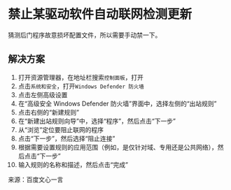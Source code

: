 # 禁止某驱动软件自动联网检测更新

猜测后门程序故意损坏配置文件，所以需要手动禁一下。

## 解决方案

1. 打开资源管理器，在地址栏搜索`控制面板`，打开
2. 点击`系统和安全`，打开`Windows Defender 防火墙`
3. 点击左侧高级设置
4. 在“高级安全 Windows Defender 防火墙”界面中，选择左侧的“出站规则”
5. 点击右侧的“新建规则”
6. 在“新建出站规则向导”中，选择“程序”，然后点击“下一步”
7. 从“浏览”定位要阻止联网的程序
8. 点击“下一步”，然后选择“阻止连接”
9. 根据需要设置规则的应用范围（例如，是仅针对域、专用还是公共网络），然后点击“下一步”
10. 输入规则的名称和描述，然后点击“完成”

来源：百度文心一言

